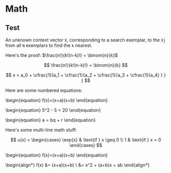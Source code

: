 # Math

## Test

An unknown context vector `X`, corresponding to a search exemplar, 
to the `Xj` from all `N` exemplars to find the `k` nearest. 

Here's the proof: $\frac{n!}{k!(n-k)!} = \binom{n}{k}$

 $$
 \frac{n!}{k!(n-k)!} = \binom{n}{k}
 $$

$$
  x = a_0 + \cfrac{1}{a_1
          + \cfrac{1}{a_2
          + \cfrac{1}{a_3 + \cfrac{1}{a_4} } } }
$$


Here are some numbered equations:

\begin{equation} 
 f(x)=(x+a)(x+b)
\end{equation}


\begin{equation}
5^2 - 5 = 20
\end{equation}


\begin{equation}
a = bq + r
\end{equation}

Here's some multi-line math stuff:

$$
 u(x) =
  \begin{cases}
   \exp{x} & \text{if } x \geq 0 \\
   1       & \text{if } x < 0
  \end{cases}
$$

\begin{equation} 
 f(x)=(x+a)(x+b)
\end{equation}

\begin{align*}
 f(x) &= (x+a)(x+b) \\
 &= x^2 + (a+b)x + ab
\end{align*}

